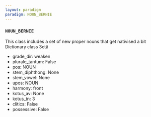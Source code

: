 ```yaml
---
layout: paradigm
paradigm: NOUN_BERNIE
---
```

### ` NOUN_BERNIE `

This class includes a set of new proper nouns that get nativised a bit Dictionary class 3etä
* grade_dir: weaken
* plurale_tantum: False
* pos: NOUN
* stem_diphthong: None
* stem_vowel: None
* upos: NOUN
* harmony: front
* kotus_av: None
* kotus_tn: 3
* clitics: False
* possessive: False
